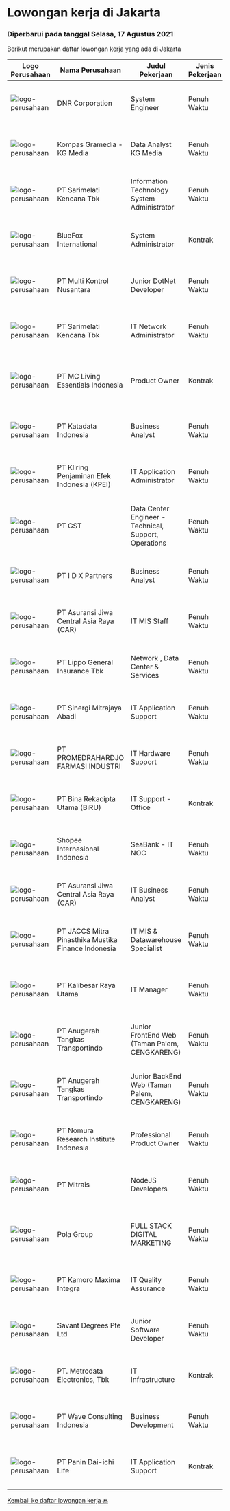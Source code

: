 
  # Lowongan kerja di Jakarta

  ### Diperbarui pada tanggal Selasa, 17 Agustus 2021

  Berikut merupakan daftar lowongan kerja yang ada di Jakarta

  |Logo Perusahaan | Nama Perusahaan | Judul Pekerjaan | Jenis Pekerjaan | Gaji Pekerjaan | Lokasi | Deskripsi | Tanggal diunggah | Pranala |
  | -------------- | --------------- | --------------- | --------- | --------- | -------------- | ------- | ----------- | ----------- |
  |![logo-perusahaan](https://image-service-cdn.seek.com.au/ed3e4060ee5a0588ea9377c6f312937009134e3a/ee4dce1061f3f616224767ad58cb2fc751b8d2dc)|DNR Corporation|System Engineer|Penuh Waktu|---|Jakarta Selatan|Requirement: Experienced as IT System Administrator or System Engineering at least 2 years. Familiar or experienced with UNIX platform (CentOS,...|Senin, 16 Agustus 2021|https://www.jobstreet.co.id/id/job/system-engineer-3601812?token=0~82e06059-723b-4001-8ee5-aa16a868a929&sectionRank=1&jobId=jobstreet-id-job-3601812|
|![logo-perusahaan](https://image-service-cdn.seek.com.au/f3469cdb58d381027346909c769c907d7e125537/ee4dce1061f3f616224767ad58cb2fc751b8d2dc)|Kompas Gramedia - KG Media|Data Analyst KG Media|Penuh Waktu|---|Jakarta Pusat|Job Descriptions : Summarizes data from analytics packages, customer/stskeholder insight or other sources to understand context of research work Data...|Senin, 16 Agustus 2021|https://www.jobstreet.co.id/id/job/data-analyst-kg-media-3601612?token=0~82e06059-723b-4001-8ee5-aa16a868a929&sectionRank=2&jobId=jobstreet-id-job-3601612|
|![logo-perusahaan](https://image-service-cdn.seek.com.au/c3b7ba6190e22e5e4fdbef2273440da00322a6cc/ee4dce1061f3f616224767ad58cb2fc751b8d2dc)|PT Sarimelati Kencana Tbk|Information Technology System Administrator|Penuh Waktu|---|Jakarta Selatan|Main Responsibilities; Take personal responsibility for the quality, reliability, and availability of PT Sarimelati Kencana Tbk System Administrator...|Senin, 16 Agustus 2021|https://www.jobstreet.co.id/id/job/information-technology-system-administrator-3601236?token=0~82e06059-723b-4001-8ee5-aa16a868a929&sectionRank=3&jobId=jobstreet-id-job-3601236|
|![logo-perusahaan](https://image-service-cdn.seek.com.au/28b1b623822207b3e0424d45b6ed3b4a0fce6977/ee4dce1061f3f616224767ad58cb2fc751b8d2dc)|BlueFox International|System Administrator|Kontrak|---|Jakarta Barat|System AdministratorThe Role :        Responsible for ensuring all server operate normally. Key Responsibilities : Ensure Application server is...|Senin, 16 Agustus 2021|https://www.jobstreet.co.id/id/job/system-administrator-3602176?token=0~82e06059-723b-4001-8ee5-aa16a868a929&sectionRank=4&jobId=jobstreet-id-job-3602176|
|![logo-perusahaan](https://image-service-cdn.seek.com.au/97f99425aafb067eaa0ea7c301a40a6e69d052aa/ee4dce1061f3f616224767ad58cb2fc751b8d2dc)|PT Multi Kontrol Nusantara|Junior DotNet Developer|Penuh Waktu|Rp. 5.000.000-Rp. 5.500.000|Jakarta Raya|Qualifications : Familiar with DotNet Bachelor's degree (S1) in Information Technology Having minimal 1-year experience, fresh graduates are welcome...|Minggu, 15 Agustus 2021|https://www.jobstreet.co.id/id/job/junior-dotnet-developer-3594980?token=0~82e06059-723b-4001-8ee5-aa16a868a929&sectionRank=5&jobId=jobstreet-id-job-3594980|
|![logo-perusahaan](https://image-service-cdn.seek.com.au/c3b7ba6190e22e5e4fdbef2273440da00322a6cc/ee4dce1061f3f616224767ad58cb2fc751b8d2dc)|PT Sarimelati Kencana Tbk|IT Network Administrator|Penuh Waktu|---|Jakarta Selatan|Main Responsibilities; Take personal responsibility for the quality, reliability, and availability of PT Sarimelati Kencana Tbk network...|Senin, 16 Agustus 2021|https://www.jobstreet.co.id/id/job/it-network-administrator-3601213?token=0~82e06059-723b-4001-8ee5-aa16a868a929&sectionRank=6&jobId=jobstreet-id-job-3601213|
|![logo-perusahaan](https://image-service-cdn.seek.com.au/00669304614f71632488c872e88a7ef5bf4aab47/ee4dce1061f3f616224767ad58cb2fc751b8d2dc)|PT MC Living Essentials Indonesia|Product Owner|Kontrak|Rp. 10.000.000-Rp. 18.000.000|Jakarta Pusat|Description:About your responsibilities for the role Communicates with product managers to understand objectives and actively collaborate with them...|Senin, 16 Agustus 2021|https://www.jobstreet.co.id/id/job/product-owner-3595617?token=0~82e06059-723b-4001-8ee5-aa16a868a929&sectionRank=7&jobId=jobstreet-id-job-3595617|
|![logo-perusahaan](https://image-service-cdn.seek.com.au/3026c5849ceec29ef3a9216feec81bb0e8839b9a/ee4dce1061f3f616224767ad58cb2fc751b8d2dc)|PT Katadata Indonesia|Business Analyst|Penuh Waktu|---|Jakarta Selatan|KATADATA.co.id is an online media, data and research company in the fields of economy and business. Our company provides news, information, data and...|Senin, 16 Agustus 2021|https://www.jobstreet.co.id/id/job/business-analyst-3602163?token=0~82e06059-723b-4001-8ee5-aa16a868a929&sectionRank=8&jobId=jobstreet-id-job-3602163|
|![logo-perusahaan](https://image-service-cdn.seek.com.au/ac6bd95cc2e7d39dc9fb613da922cd0146c15252/ee4dce1061f3f616224767ad58cb2fc751b8d2dc)|PT Kliring Penjaminan Efek Indonesia (KPEI)|IT Application Administrator|Penuh Waktu|Rp. 6.000.000-Rp. 8.500.000|Jakarta Selatan|Kandidat harus memiliki setidaknya Gelar Sarjana di Teknik (Komputer/Telekomunikasi), Ilmu Komputer/Teknologi Informasi atau setara. Setidaknya...|Senin, 16 Agustus 2021|https://www.jobstreet.co.id/id/job/it-application-administrator-3601769?token=0~82e06059-723b-4001-8ee5-aa16a868a929&sectionRank=9&jobId=jobstreet-id-job-3601769|
|![logo-perusahaan](https://us.123rf.com/450wm/pavelstasevich/pavelstasevich1811/pavelstasevich181101027/112815900-stock-vector-no-image-available-icon-flat-vector.jpg?ver=6)|PT GST|Data Center Engineer - Technical, Support, Operations|Penuh Waktu|Rp. 10.000.000-Rp. 20.000.000|Jakarta Raya|1.      Responsible for Data Center’s Operational work &amp; report2.      Monitor Network, Systems &amp; Security systems, handle Server/ Switch...|Senin, 16 Agustus 2021|https://www.jobstreet.co.id/id/job/data-center-engineer-technical-support-operations-3601536?token=0~82e06059-723b-4001-8ee5-aa16a868a929&sectionRank=10&jobId=jobstreet-id-job-3601536|
|![logo-perusahaan](https://image-service-cdn.seek.com.au/75ea0a3e5526b0ad8fca0fbd84e946c11add8a5b/ee4dce1061f3f616224767ad58cb2fc751b8d2dc)|PT I D X Partners|Business Analyst|Penuh Waktu|---|Jakarta Selatan|Description: id/x partners are looking for a Business Analyst position to oversee the implementation of new technology and system. The candidate must...|Senin, 16 Agustus 2021|https://www.jobstreet.co.id/id/job/business-analyst-3601256?token=0~82e06059-723b-4001-8ee5-aa16a868a929&sectionRank=11&jobId=jobstreet-id-job-3601256|
|![logo-perusahaan](https://image-service-cdn.seek.com.au/881097bd6844c586bbad032ecfe4fe7d6b8c5710/ee4dce1061f3f616224767ad58cb2fc751b8d2dc)|PT Asuransi Jiwa Central Asia Raya (CAR)|IT MIS Staff|Penuh Waktu|---|Jakarta Raya|Kualifikasi : Minimal S1 Teknik Informatika / Sistem Informasi Lulusan baru atau semester akhir dipersilahkan melamar Menguasai SQL server 2008 keatas...|Senin, 16 Agustus 2021|https://www.jobstreet.co.id/id/job/it-mis-staff-3601203?token=0~82e06059-723b-4001-8ee5-aa16a868a929&sectionRank=12&jobId=jobstreet-id-job-3601203|
|![logo-perusahaan](https://image-service-cdn.seek.com.au/c328ab6841348541901fb1f5f985d49e130c628c/ee4dce1061f3f616224767ad58cb2fc751b8d2dc)|PT Lippo General Insurance Tbk|Network , Data Center & Services|Penuh Waktu|---|Jakarta Raya|Deskripsi pekerjaan: Menginstall, konfigurasi dan support jaringan sesuai kebutuhanBertanggung jawab untuk administrasi sistem termasuk jaringan...|Senin, 16 Agustus 2021|https://www.jobstreet.co.id/id/job/network-data-center-services-3601625?token=0~82e06059-723b-4001-8ee5-aa16a868a929&sectionRank=13&jobId=jobstreet-id-job-3601625|
|![logo-perusahaan](https://image-service-cdn.seek.com.au/0c74eda6d08ccae2f0c520cf5a2e16059a54b2f8/ee4dce1061f3f616224767ad58cb2fc751b8d2dc)|PT Sinergi Mitrajaya Abadi|IT Application Support|Penuh Waktu|Rp. 6.000.000-Rp. 10.000.000|Jakarta Raya|Klient kami adalah salah satu perusahaan terkenal di industri perbankan di indonesia sedang mencari posisi sebagai IT Application Support  dengan...|Senin, 16 Agustus 2021|https://www.jobstreet.co.id/id/job/it-application-support-3601716?token=0~82e06059-723b-4001-8ee5-aa16a868a929&sectionRank=14&jobId=jobstreet-id-job-3601716|
|![logo-perusahaan](https://image-service-cdn.seek.com.au/2bfcdab502750c71ec14ca0ef15901af45ea790b/ee4dce1061f3f616224767ad58cb2fc751b8d2dc)|PT PROMEDRAHARDJO FARMASI INDUSTRI|IT Hardware Support|Penuh Waktu|---|Jakarta Timur|Uraian Tugas &amp; Tanggung Jawab :  Mengembangkan jaringan network sesuai desain dari Pimpinan Memelihara hardware (Laptop, PC, Monitor, Keyboard,...|Senin, 16 Agustus 2021|https://www.jobstreet.co.id/id/job/it-hardware-support-3601594?token=0~82e06059-723b-4001-8ee5-aa16a868a929&sectionRank=15&jobId=jobstreet-id-job-3601594|
|![logo-perusahaan](https://image-service-cdn.seek.com.au/54ec6be36277099ee858359c52756010cc4cb4fc/ee4dce1061f3f616224767ad58cb2fc751b8d2dc)|PT Bina Rekacipta Utama (BiRU)|IT Support - Office|Kontrak|Rp. 4.500.000-Rp. 5.500.000|Jakarta Selatan|JOB DESC: Manage server (file server ) Manage email server (Linux Centos) Manage router network (Mikrotik) Manage switch network Install software...|Minggu, 15 Agustus 2021|https://www.jobstreet.co.id/id/job/it-support-office-3601039?token=0~82e06059-723b-4001-8ee5-aa16a868a929&sectionRank=16&jobId=jobstreet-id-job-3601039|
|![logo-perusahaan](https://image-service-cdn.seek.com.au/fdd388d7c0660b20f42d51ac7a110a26e88e3d6c/ee4dce1061f3f616224767ad58cb2fc751b8d2dc)|Shopee Internasional Indonesia|SeaBank - IT NOC|Penuh Waktu|---|Jakarta Selatan|Job Description: Perform Tier 1 management by monitoring and supporting Seabank network and system infrastructure, and other services as well as...|Senin, 16 Agustus 2021|https://www.jobstreet.co.id/id/job/seabank-it-noc-3601801?token=0~82e06059-723b-4001-8ee5-aa16a868a929&sectionRank=17&jobId=jobstreet-id-job-3601801|
|![logo-perusahaan](https://image-service-cdn.seek.com.au/881097bd6844c586bbad032ecfe4fe7d6b8c5710/ee4dce1061f3f616224767ad58cb2fc751b8d2dc)|PT Asuransi Jiwa Central Asia Raya (CAR)|IT Business Analyst|Penuh Waktu|---|Jakarta Raya|Responsibilities : Identifies areas for improvement / enhancement on existing systems to support different initiatives of the company. Determines,...|Senin, 16 Agustus 2021|https://www.jobstreet.co.id/id/job/it-business-analyst-3601246?token=0~82e06059-723b-4001-8ee5-aa16a868a929&sectionRank=18&jobId=jobstreet-id-job-3601246|
|![logo-perusahaan](https://image-service-cdn.seek.com.au/e05f949e5ee661a49f6acf8cbb0efe0aae6df298/ee4dce1061f3f616224767ad58cb2fc751b8d2dc)|PT JACCS Mitra Pinasthika Mustika Finance Indonesia|IT MIS & Datawarehouse Specialist|Penuh Waktu|---|Jakarta Raya|Job Description:  Maintenance and development of reports and business intelligence dashboards Analyzing data accuracy and data validity Ensuring...|Senin, 16 Agustus 2021|https://www.jobstreet.co.id/id/job/it-mis-datawarehouse-specialist-3601947?token=0~82e06059-723b-4001-8ee5-aa16a868a929&sectionRank=19&jobId=jobstreet-id-job-3601947|
|![logo-perusahaan](https://image-service-cdn.seek.com.au/da636037daa66cee6244f1baa507063e85bfdc4f/ee4dce1061f3f616224767ad58cb2fc751b8d2dc)|PT Kalibesar Raya Utama|IT Manager|Penuh Waktu|---|Jakarta Pusat|Lulusan S1 Teknik Informatika/Sistem Informasi Pengalaman kerja minimal 3 tahun di bidang IT khusunya level Managerial Mengerti policy berkaitan...|Senin, 16 Agustus 2021|https://www.jobstreet.co.id/id/job/it-manager-3601238?token=0~82e06059-723b-4001-8ee5-aa16a868a929&sectionRank=20&jobId=jobstreet-id-job-3601238|
|![logo-perusahaan](https://image-service-cdn.seek.com.au/0bb50bb3229b1e1e72712e5ba1b1c5908fcaab8d/ee4dce1061f3f616224767ad58cb2fc751b8d2dc)|PT Anugerah Tangkas Transportindo|Junior FrontEnd Web (Taman Palem, CENGKARENG)|Penuh Waktu|---|Jakarta Barat|Job Description: Experience and having knowledge in responsive and mobile design, cross-browser development, HTML5, CSS3, jQuery and bootstrap...|Senin, 16 Agustus 2021|https://www.jobstreet.co.id/id/job/junior-frontend-web-taman-palem-cengkareng-3601465?token=0~82e06059-723b-4001-8ee5-aa16a868a929&sectionRank=21&jobId=jobstreet-id-job-3601465|
|![logo-perusahaan](https://image-service-cdn.seek.com.au/0bb50bb3229b1e1e72712e5ba1b1c5908fcaab8d/ee4dce1061f3f616224767ad58cb2fc751b8d2dc)|PT Anugerah Tangkas Transportindo|Junior BackEnd Web (Taman Palem, CENGKARENG)|Penuh Waktu|---|Jakarta Barat|Job Description: Good core knowledge &amp; demonstrable experience in building RESTful Services and APIs with PHP Laravel framework. Having knowledge...|Senin, 16 Agustus 2021|https://www.jobstreet.co.id/id/job/junior-backend-web-taman-palem-cengkareng-3602015?token=0~82e06059-723b-4001-8ee5-aa16a868a929&sectionRank=22&jobId=jobstreet-id-job-3602015|
|![logo-perusahaan](https://image-service-cdn.seek.com.au/37457cf8771d0d94c48e9e43a8e81a943fce490a/ee4dce1061f3f616224767ad58cb2fc751b8d2dc)|PT Nomura Research Institute Indonesia|Professional Product Owner|Penuh Waktu|Rp. 15.000.000-Rp. 30.000.000|Jakarta Raya|Description: We are looking for Professional Scrum Product Owner who drives the digital product development to realize the digital transformation of...|Senin, 16 Agustus 2021|https://www.jobstreet.co.id/id/job/professional-product-owner-3602017?token=0~82e06059-723b-4001-8ee5-aa16a868a929&sectionRank=23&jobId=jobstreet-id-job-3602017|
|![logo-perusahaan](https://image-service-cdn.seek.com.au/969b0c47f133a1e0155056a5d964c63953dd6304/ee4dce1061f3f616224767ad58cb2fc751b8d2dc)|PT Mitrais|NodeJS Developers|Penuh Waktu|---|Bali|Build your Career with Mitrais! We're urgently looking for experienced NodeJS Developers to be part of our team for an immediate start.Our client is a...|Senin, 16 Agustus 2021|https://www.jobstreet.co.id/id/job/nodejs-developers-3601182?token=0~82e06059-723b-4001-8ee5-aa16a868a929&sectionRank=24&jobId=jobstreet-id-job-3601182|
|![logo-perusahaan](https://image-service-cdn.seek.com.au/95ec67feabfefef005872c87f2abb3b805763534/ee4dce1061f3f616224767ad58cb2fc751b8d2dc)|Pola Group|FULL STACK DIGITAL MARKETING|Penuh Waktu|---|Jakarta Pusat|POLA GROUP PROFILEPOLA GROUP is growing group of companies with unique specialization in 4 Strategic Business Group: Construction, Industrial, Oil and...|Senin, 16 Agustus 2021|https://www.jobstreet.co.id/id/job/full-stack-digital-marketing-3601960?token=0~82e06059-723b-4001-8ee5-aa16a868a929&sectionRank=25&jobId=jobstreet-id-job-3601960|
|![logo-perusahaan](https://image-service-cdn.seek.com.au/702e1c2a34ab2cca83a54c699be4dc03f10f4020/ee4dce1061f3f616224767ad58cb2fc751b8d2dc)|PT Kamoro Maxima Integra|IT Quality Assurance|Penuh Waktu|---|Jakarta Raya|Job Description: Execute all test phases of the testing process. Perform program tests/debugging to ensure quality testing and bugs reporting is...|Senin, 16 Agustus 2021|https://www.jobstreet.co.id/id/job/it-quality-assurance-3601106?token=0~82e06059-723b-4001-8ee5-aa16a868a929&sectionRank=26&jobId=jobstreet-id-job-3601106|
|![logo-perusahaan](https://image-service-cdn.seek.com.au/37966fa3d52572d52c94861848cc8ca6a404f5db/ee4dce1061f3f616224767ad58cb2fc751b8d2dc)|Savant Degrees Pte Ltd|Junior Software Developer|Penuh Waktu|---|Jakarta Raya|Junior Software Development Engineer Job DescriptionAbout Savant DegreesSavant Degrees Pte Ltd is a digital innovation studio and we’re looking for a...|Senin, 16 Agustus 2021|https://www.jobstreet.co.id/id/job/junior-software-developer-8750292/origin/sg?token=0~82e06059-723b-4001-8ee5-aa16a868a929&sectionRank=27&jobId=jobstreet-sg-job-8750292|
|![logo-perusahaan](https://image-service-cdn.seek.com.au/0d75518309b56a3cff39daa569b0ba02cc7a22f2/ee4dce1061f3f616224767ad58cb2fc751b8d2dc)|PT. Metrodata Electronics, Tbk|IT Infrastructure|Kontrak|---|Jakarta Pusat|Requirements: Bachelor Degree At least having 2 years similar work experience Good understanding on OS (Macintosh , Windows 10, Windows Server ,...|Senin, 16 Agustus 2021|https://www.jobstreet.co.id/id/job/it-infrastructure-3601337?token=0~82e06059-723b-4001-8ee5-aa16a868a929&sectionRank=28&jobId=jobstreet-id-job-3601337|
|![logo-perusahaan](https://image-service-cdn.seek.com.au/d2e13c1755cfcfdfcb7b7635f1ecbc768f39f325/ee4dce1061f3f616224767ad58cb2fc751b8d2dc)|PT Wave Consulting Indonesia|Business Development|Penuh Waktu|Rp. 5.000.000-Rp. 10.000.000|Jakarta Barat|We’re looking for a Business Development who will be a key driver for bringing in new businesses, a sales superhero who can sell literally anything,...|Senin, 16 Agustus 2021|https://www.jobstreet.co.id/id/job/business-development-3601157?token=0~82e06059-723b-4001-8ee5-aa16a868a929&sectionRank=29&jobId=jobstreet-id-job-3601157|
|![logo-perusahaan](https://image-service-cdn.seek.com.au/d89a184ab41ce9298b9087d351747d60de7e337b/ee4dce1061f3f616224767ad58cb2fc751b8d2dc)|PT Panin Dai-ichi Life|IT Application Support|Kontrak|Rp. 5.000.000-Rp. 6.500.000|Jakarta Raya|Requirements:  Candidate must possess at least a Bachelor's Degree, Computer Science/Information Technology or equivalent. 1 year(s) of working...|Senin, 16 Agustus 2021|https://www.jobstreet.co.id/id/job/it-application-support-3602200?token=0~82e06059-723b-4001-8ee5-aa16a868a929&sectionRank=30&jobId=jobstreet-id-job-3602200|


  [Kembali ke daftar lowongan kerja 🔙](../README.md#daftar-lowongan-kerja)
  